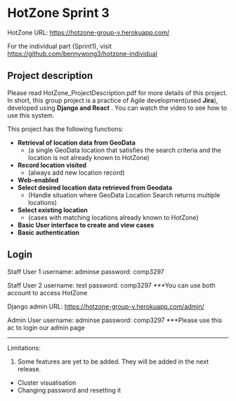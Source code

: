 # HotZone Sprint 3
HotZone URL: https://hotzone-group-v.herokuapp.com/

For the individual part (Sprint1), visit https://github.com/bennywong3/hotzone-individual

## Project description
Please read HotZone_ProjectDescription.pdf for more details of this project. 
In short, this group project is a practice of Agile development(used **Jira**), developed using **Django and React** . You can watch the video to see how to use this system.

This project has the following functions:

* **Retrieval of location data from GeoData**
  * (a single GeoData location that satisfies the search criteria and the location is not already known to HotZone)
* **Record location visited**
  * (always add new location record)
* **Web-enabled**
* **Select desired location data retrieved from Geodata**
  * (Handle situation where GeoData Location Search returns multiple locations)
* **Select existing location**
  * (cases with matching locations already known to HotZone)
* **Basic User interface to create and view cases**
* **Basic authentication**

## Login
Staff User 1
username: adminse
password: comp3297

Staff User 2
username: test
password: comp3297
***You can use both account to access HotZone

Django admin URL: https://hotzone-group-v.herokuapp.com/admin/

Admin User
username: adminse
password: comp3297
***Please use this ac to login our admin page

--------------------------------------------------------------------------------------------
Limitations:
1. Some features are yet to be added. They will be added in the next release. 
- Cluster visualisation 
- Changing password and resetting it 
